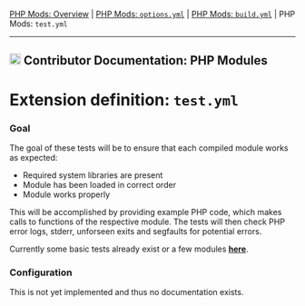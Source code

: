 [PHP Mods: Overview](../../php_modules/README.md) |
[PHP Mods: `options.yml`](PHP-EXT-options.yml.md) |
[PHP Mods: `build.yml`](PHP-EXT-build.yml.md) |
PHP Mods: `test.yml`

---

<h2><img name="Documentation" title="Documentation" width="20" src="https://github.com/devilbox/artwork/raw/master/submissions_logo/cytopia/01/png/logo_64_trans.png"> Contributor Documentation: PHP Modules</h2>



# Extension definition: `test.yml`

### Goal
The goal of these tests will be to ensure that each compiled module works as expected:
* Required system libraries are present
* Module has been loaded in correct order
* Module works properly

This will be accomplished by providing example PHP code, which makes calls to functions of the respective module. The tests will then check PHP error logs, stderr, unforseen exits and segfaults for potential errors.

Currently some basic tests already exist or a few modules **[here](../../tests/mods/modules)**.


### Configuration

This is not yet implemented and thus no documentation exists.
